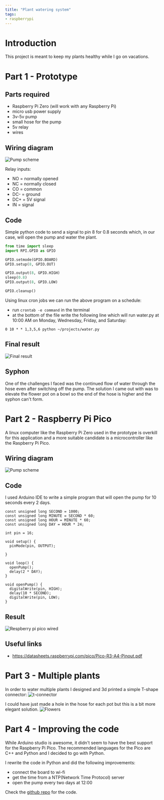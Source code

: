 ```yaml
---
title: "Plant watering system"
tags:
- raspberrypi
---
```


# Introduction

This project is meant to keep my plants healthy while I go on vacations.

# Part 1 - Prototype

## Parts required
- Raspberry Pi Zero (will work with any Raspberry Pi)
- micro usb power supply
- 3v-5v pump
- small hose for the pump
- 5v relay
- wires

## Wiring diagram
![Pump scheme](img/pump-scheme.png)

Relay inputs:
- NO = normally opened
- NC = normally closed
- CO = common
- DC- = ground
- DC+ = 5V signal
- IN = signal 

## Code

Simple python code to send a signal to pin 8 for 0.8 seconds which, in our case, will open the pump and water the plant.
```py
from time import sleep
import RPI.GPIO as GPIO

GPIO.setmode(GPIO.BOARD)
GPIO.setup(8, GPIO.OUT)

GPIO.output(8, GPIO.HIGH)
sleep(0.8)
GPIO.output(8, GPIO.LOW)

GPIO.cleanup()
```

Using linux cron jobs we can run the above program on a schedule:
 - run `crontab -e command` in the terminal
 - at the bottom of the file write the following line which will run water.py at 10:00 AM on Monday, Wednesday, Friday, and Saturday:
```
0 10 * * 1,3,5,6 python ~/projects/water.py
```

## Final result
![Final result](img/pump-image.jpg)

## Syphon

One of the challenges I faced was the continued flow of water through the hose even after switching off the pump. The solution I came out with was to elevate the flower pot on a bowl so the end of the hose is higher and the syphon can't form.


# Part 2 - Raspberry Pi Pico

A linux computer like the Raspberry Pi Zero used in the prototype is overkill for this application and a more suitable candidate is a microcontroller like the Raspberry Pi Pico.

## Wiring diagram

![Pump scheme](img/pump-diagram.jpg)

## Code

I used Arduino IDE to write a simple program that will open the pump for 10 seconds every 2 days.

```
const unsigned long SECOND = 1000;
const unsigned long MINUTE = SECOND * 60;
const unsigned long HOUR = MINUTE * 60;
const unsigned long DAY = HOUR * 24;

int pin = 16;

void setup() {
  pinMode(pin, OUTPUT);

}

void loop() {
  openPump();
  delay(2 * DAY);                    
}

void openPump() {
  digitalWrite(pin, HIGH);
  delay(10 * SECOND);
  digitalWrite(pin, LOW);
}
```

## Result

![Respberry pi pico wired](img/pi-pico-wired.jpg)


## Useful links
- https://datasheets.raspberrypi.com/pico/Pico-R3-A4-Pinout.pdf


# Part 3 - Multiple plants

In order to water multiple plants I designed and 3d printed a simple T-shape connector:
![t-connector](img/t-connector.jpg)

I could have just made a hole in the hose for each pot but this is a bit more elegant solution.
![Flowers](img/multiple-plants.jpg)


# Part 4 - Improving the code

While Arduino studio is awesome, it didn't seem to have the best support for the Raspberry Pi Pico. The recommended languages for the Pico are C++ and Python and I decided to go with Python.

I rewrite the code in Python and did the following improvements:
- connect the board to wi-fi
- get the time from a NTP(Network Time Protocol) server
- open the pump every two days at 12:00 

Check the [github repo](https://github.com/danielmititelu/plant-watering-system) for the code.